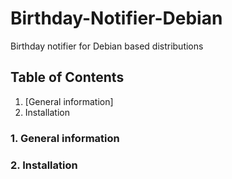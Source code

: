 # Birthday-Notifier-Debian
Birthday notifier for Debian based distributions
## Table of Contents
1. [General information]
2. Installation

### 1. General information

### 2. Installation
